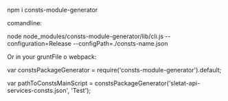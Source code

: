 npm i consts-module-generator

comandline:

node node_modules/consts-module-generator/lib/cli.js --configuration=Release --configPath=./consts-name.json

Or in your gruntFile o webpack:

var constsPackageGenerator = require('consts-module-generator').default;

var pathToConstsMainScript = constsPackageGenerator('sletat-api-services-consts.json', 'Test');
